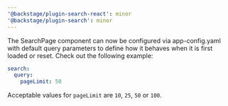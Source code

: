 ```yaml
---
'@backstage/plugin-search-react': minor
'@backstage/plugin-search': minor
---
```


The SearchPage component can now be configured via app-config.yaml with default query parameters to define how it behaves when it is first loaded or reset. Check out the following example:

```yaml
search:
  query:
    pageLimit: 50
```

Acceptable values for `pageLimit` are `10`, `25`, `50` or `100`.
